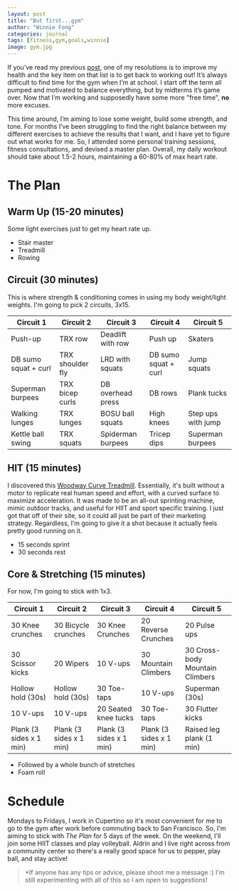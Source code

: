 ```yaml
---
layout: post
title: "But first...gym"
author: "Winnie Fong"
categories: journal
tags: [fitness,gym,goals,winnie]
image: gym.jpg
---
```


If you’ve read my previous [post](https://ws-ds.github.io/journal/new-year-better-me.html), one of my resolutions is to improve my health and the key item on that list is to get back to working out!
It’s always difficult to find time for the gym when I’m at school. I start off the term all pumped and motivated to balance everything,
but by midterms it’s game over. Now that I’m working and supposedly have some more "free time", **no** more excuses.

This time around, I’m aiming to lose some weight, build some strength, and tone. For months I’ve been struggling to find the right balance
between my different exercises to achieve the results that I want, and I have yet to figure out what works for me. So,
I attended some personal training sessions, fitness consultations, and devised a master plan. Overall, my daily workout should
take about 1.5-2 hours, maintaining a 60-80% of max heart rate.

# The Plan

## Warm Up (15-20 minutes)
Some light exercises just to get my heart rate up.
- Stair master
- Treadmill
- Rowing

## Circuit (30 minutes)
This is where strength & conditioning comes in using my body weight/light weights. I'm going to pick 2 circuits, 3x15.

Circuit 1             | Circuit 2            | Circuit 3             | Circuit 4            | Circuit 5
--------------------- | ------------------- | -------------------- | -------------------- | ----------------- |
Push-up              | TRX row        | Deadlift with row    | Push up | Skaters
DB sumo squat + curl | TRX shoulder fly | LRD with squats | DB sumo squat + curl | Jump squats |
Superman burpees | TRX bicep curls | DB overhead press | DB rows | Plank tucks |
Walking lunges | TRX lunges | BOSU ball squats | High knees | Step ups with jump |
Kettle ball swing | TRX squats | Spiderman burpees | Tricep dips | Superman burpees |

## HIT (15 minutes)
I discovered this [Woodway Curve Treadmill](http://www.treadmillreviews.net/woodway-curve/). Essentially, it's built without a motor to replicate
real human speed and effort, with a curved surface to maximize acceleration. It was made to be an all-out sprinting machine, mimic outdoor
tracks, and useful for HIIT and sport specific training. I just got that off of their site, so it could all just be part of their marketing strategy.
Regardless, I’m going to give it a shot because it actually feels pretty good running on it.
- 15 seconds sprint
- 30 seconds rest

## Core & Stretching (15 minutes)
For now, I'm going to stick with 1x3.

Circuit 1             | Circuit 2            | Circuit 3             | Circuit 4            | Circuit 5
--------------------- | ------------------- | -------------------- | -------------------- | ----------------- |
30 Knee crunches | 30 Bicycle crunches | 30 Knee Crunches | 20 Reverse Crunches | 20 Pulse ups |
30 Scissor kicks | 20 Wipers | 10 V-ups | 30 Mountain Climbers | 30 Cross-body Mountain Climbers |
Hollow hold (30s) | Hollow hold (30s) | 30 Toe-taps | 10 V-ups | Superman (30s) |
10 V-ups | 10 V-ups | 20 Seated knee tucks | 30 Toe-taps | 30 Flutter kicks |
Plank (3 sides x 1 min) | Plank (3 sides x 1 min) | Plank (3 sides x 1 min) | Plank (3 sides x 1 min) | Raised leg plank (1 min) |

- Followed by a whole bunch of stretches
- Foam roll

# Schedule
Mondays to Fridays, I work in Cupertino so it's most convenient for me to go to the gym after work before commuting back to San Francisco. So,
I'm aiming to stick with *The Plan* for 5 days of the week. On the weekend, I'll join some HIIT classes and play volleyball. Aldrin and I live
right across from a community center so there's a really good space for us to pepper, play ball, and stay active!

> *If anyone has any tips or advice, please shoot me a message :) I'm still experimenting with all of this so I am open to suggestions! 






